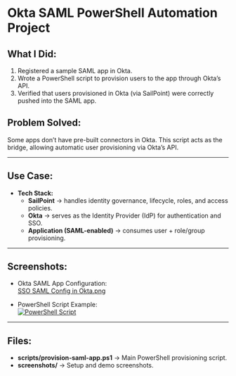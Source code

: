 # Okta SAML PowerShell Automation Project

## What I Did:
1. Registered a sample SAML app in Okta.  
2. Wrote a PowerShell script to provision users to the app through Okta’s API.  
3. Verified that users provisioned in Okta (via SailPoint) were correctly pushed into the SAML app.  

## Problem Solved: 
Some apps don’t have pre-built connectors in Okta. This script acts as the bridge, allowing automatic user provisioning via Okta’s API.  

---

## Use Case:
- **Tech Stack:**  
  - **SailPoint** → handles identity governance, lifecycle, roles, and access policies.  
  - **Okta** → serves as the Identity Provider (IdP) for authentication and SSO.  
  - **Application (SAML-enabled)** → consumes user + role/group provisioning.  

---

## Screenshots:
- Okta SAML App Configuration:  
[SSO SAML Config in Okta.png](https://github.com/ap4tech/okta-app-registration-automation/blob/main/SSO%20SAML%20Config%20in%20Okta.png)

- PowerShell Script Example:  
[  ![PowerShell Script](./screenshots/powershell-script.png)](https://github.com/ap4tech/okta-app-registration-automation/blob/main/Powershell%20app%20register%20script.png)

---

## Files:
- **scripts/provision-saml-app.ps1** → Main PowerShell provisioning script.  
- **screenshots/** → Setup and demo screenshots.  
